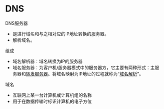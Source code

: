 # DNS

DNS服务器

* 是进行域名和与之相对应的IP地址转换的服务器。
* 解析域名。



组成

* 域名解析器：域名转换为IP的服务器
* 域名服务器：为客户机/服务器模式中的服务器方，它主要有两种形式：主服务器和[转发服务器](https://baike.baidu.com/item/%E8%BD%AC%E5%8F%91%E6%9C%8D%E5%8A%A1%E5%99%A8)。将域名映射为IP地址的过程就称为“[域名解析](https://baike.baidu.com/item/%E5%9F%9F%E5%90%8D%E8%A7%A3%E6%9E%90)”。



域名

* 互联网上某一台计算机或计算机组的名称
* 用于在数据传输时标识计算机的电子方位
